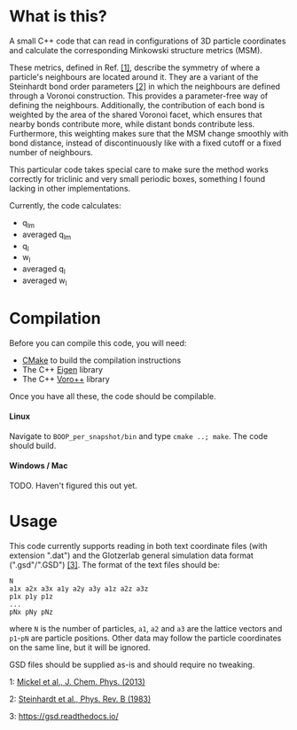 # What is this?

A small C++ code that can read in configurations of 3D particle coordinates and calculate the corresponding Minkowski structure metrics (MSM).

These metrics, defined in Ref. [[1]](#Mickel2013), describe the symmetry of where a particle's neighbours are located around it. They are a variant of the Steinhardt bond order parameters [[2]](#Steinhardt1983) in which the neighbours are defined through a Voronoi construction. This provides a parameter-free way of defining the neighbours. Additionally, the contribution of each bond is weighted by the area of the shared Voronoi facet, which ensures that nearby bonds contribute more, while distant bonds contribute less. Furthermore, this weighting makes sure that the MSM change smoothly with bond distance, instead of discontinuously like with a fixed cutoff or a fixed number of neighbours. 

This particular code takes special care to make sure the method works correctly for triclinic and very small periodic boxes, something I found lacking in other implementations.

Currently, the code calculates:

* q<sub>lm</sub>
* averaged q<sub>lm</sub>
* q<sub>l</sub>
* w<sub>l</sub>
* averaged q<sub>l</sub>
* averaged w<sub>l</sub>

# Compilation

Before you can compile this code, you will need:
* [CMake](https://cmake.org/) to build the compilation instructions
* The C++ [Eigen](http://eigen.tuxfamily.org/) library
* The C++ [Voro++](http://math.lbl.gov/voro++/) library

Once you have all these, the code should be compilable.

#### Linux

Navigate to `BOOP_per_snapshot/bin` and type `cmake ..; make`. The code should build.

#### Windows / Mac

TODO. Haven't figured this out yet.

# Usage

This code currently supports reading in both text coordinate files (with extension ".dat") and the Glotzerlab general simulation data format (".gsd"/".GSD") [[3]](#GSD). The format of the text files should be:

	N
	a1x a2x a3x a1y a2y a3y a1z a2z a3z
	p1x p1y p1z
	...
	pNx pNy pNz

where `N` is the number of particles, `a1`, `a2` and `a3` are the lattice vectors and `p1`-`pN` are particle positions. Other data may follow the particle coordinates on the same line, but it will be ignored.

GSD files should be supplied as-is and should require no tweaking.

<a name="Mickel2013">1</a>:  [Mickel et al., J. Chem. Phys. (2013)](scitation.aip.org/content/aip/journal/jcp/138/4/10.1063/1.4774084)

<a name="Steinhardt1983">2</a>:  [Steinhardt et al., Phys. Rev. B (1983)](https://journals.aps.org/prb/abstract/10.1103/PhysRevB.28.784)

<a name="GSD">3</a>:  https://gsd.readthedocs.io/
